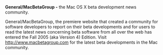 **General/MacBetaGroup -** the Mac OS X beta development news community.

General/MacBetaGroup, the premiere website that created a community for software developers to report on their beta developments and for users to read the latest news concerning beta software from all over the web has entered the Fall 2005 (aka Version 4) Edition.  Visit http://www.macbetagroup.com for the latest beta developments in the Mac community.